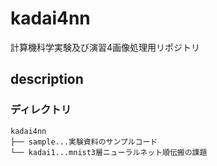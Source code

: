 # kadai4nn
計算機科学実験及び演習4画像処理用リポジトリ

## description
### ディレクトリ
```
kadai4nn
├── sample...実験資料のサンプルコード
└── kadai1...mnist3層ニューラルネット順伝搬の課題
```
